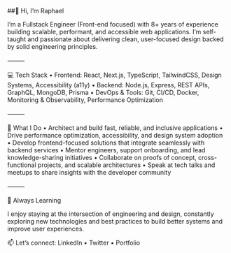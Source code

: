##👋 Hi, I’m Raphael

I’m a Fullstack Engineer (Front-end focused) with 8+ years of experience building scalable, performant, and accessible web applications. I’m self-taught and passionate about delivering clean, user-focused design backed by solid engineering principles.

⸻

💻 Tech Stack
	•	Frontend: React, Next.js, TypeScript, TailwindCSS, Design Systems, Accessibility (a11y)
	•	Backend: Node.js, Express, REST APIs, GraphQL, MongoDB, Prisma
	•	DevOps & Tools: Git, CI/CD, Docker, Monitoring & Observability, Performance Optimization

⸻

🌟 What I Do
	•	Architect and build fast, reliable, and inclusive applications
	•	Drive performance optimization, accessibility, and design system adoption
	•	Develop frontend-focused solutions that integrate seamlessly with backend services
	•	Mentor engineers, support onboarding, and lead knowledge-sharing initiatives
	•	Collaborate on proofs of concept, cross-functional projects, and scalable architectures
	•	Speak at tech talks and meetups to share insights with the developer community

⸻

🚀 Always Learning

I enjoy staying at the intersection of engineering and design, constantly exploring new technologies and best practices to build better systems and improve user experiences.

📫 Let’s connect: LinkedIn • Twitter • Portfolio

<!---
raphaelobene/raphaelobene is a ✨ special ✨ repository because its `README.md` (this file) appears on your GitHub profile.
You can click the Preview link to take a look at your changes.
--->
